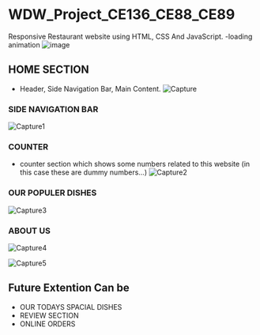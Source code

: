 # WDW_Project_CE136_CE88_CE89
Responsive Restaurant website using HTML, CSS And JavaScript. 
-loading animation 
![image](https://user-images.githubusercontent.com/86519206/138053147-7935a2c2-854e-4058-bf87-ed0a05dad1c2.png)
## HOME SECTION
- Header, Side Navigation Bar, Main Content.
![Capture](https://user-images.githubusercontent.com/86519206/138048494-72807a5a-007f-4f15-bbc8-b80d7bc9c26a.PNG) 

### SIDE NAVIGATION BAR
![Capture1](https://user-images.githubusercontent.com/86519206/138048822-635b1baa-b044-4394-a4b5-8df5cfe5272b.PNG)

### COUNTER
- counter section which shows some numbers related to this website (in this case these are dummy numbers...)
![Capture2](https://user-images.githubusercontent.com/86519206/138049159-ab073bbb-dad2-432f-8b2d-5ef0d2389537.PNG)

### OUR POPULER DISHES
![Capture3](https://user-images.githubusercontent.com/86519206/138050505-71cb45bd-c986-4d4d-b09e-0560a681e91e.PNG)

### ABOUT US
![Capture4](https://user-images.githubusercontent.com/86519206/138050667-d7fda8ef-30a5-406b-b4a2-df786f3ef554.PNG)

![Capture5](https://user-images.githubusercontent.com/86519206/138051121-4c7091f6-961c-46c9-8d8b-be6206e57953.PNG)

## Future Extention Can be
- OUR TODAYS SPACIAL DISHES
- REVIEW SECTION
- ONLINE ORDERS
